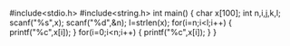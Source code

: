 #include<stdio.h>
#include<string.h>
int main() 
{
    char x[100];
    int n,i,j,k,l;
    scanf("%s",x);
    scanf("%d",&n);
    l=strlen(x);
    for(i=n;i<l;i++)
       {
       printf("%c",x[i]);
       }
    for(i=0;i<n;i++)
       {
       printf("%c",x[i]);
       }
}
